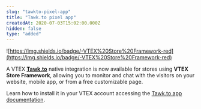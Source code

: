 ```yaml
---
slug: "tawkto-pixel-app"
title: "Tawk.to pixel app"
createdAt: 2020-07-03T15:02:00.000Z
hidden: false
type: "added"
---
```


![https://img.shields.io/badge/-VTEX%20Store%20Framework-red](https://img.shields.io/badge/-VTEX%20Store%20Framework-red)

A VTEX [**Tawk.to**](https://www.tawk.to/) native integration is now available for stores using **VTEX Store Framework**, allowing you to monitor and chat with the visitors on your website, mobile app, or from a free customizable page.

Learn how to install it in your VTEX account accessing the [Tawk.to app documentation](https://developers.vtex.com/docs/vtex-tawk-to).